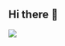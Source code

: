 ## Hi there 👋

<p align="left">
  <img src="https://skillicons.dev/icons?i=python,mysql,r,github,aws,postgresql" />
</p>


